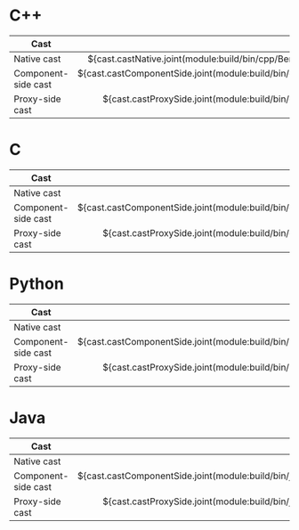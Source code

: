 # C++
| Cast                | Time, ns |
| ------------------- | -------: |
| Native cast         | ${cast.castNative.joint(module:build/bin/cpp/Benchmarks/Benchmarks.jm)[main]} |
| Component-side cast | ${cast.castComponentSide.joint(module:build/bin/cpp/Benchmarks/Benchmarks.jm)[main]} |
| Proxy-side cast     | ${cast.castProxySide.joint(module:build/bin/cpp/Benchmarks/Benchmarks.jm)[main]} |

# C
| Cast                | Time, ns |
| ------------------- | -------: |
| Native cast         | - |
| Component-side cast | ${cast.castComponentSide.joint(module:build/bin/c/Benchmarks/Benchmarks.jm)[main]} |
| Proxy-side cast     | ${cast.castProxySide.joint(module:build/bin/c/Benchmarks/Benchmarks.jm)[main]} |

# Python
| Cast                | Time, ns |
| ------------------- | -------: |
| Native cast         | - |
| Component-side cast | ${cast.castComponentSide.joint(module:build/bin/python/Benchmarks/Benchmarks.jm)[main]} |
| Proxy-side cast     | ${cast.castProxySide.joint(module:build/bin/python/Benchmarks/Benchmarks.jm)[main]} |

# Java
| Cast                | Time, ns |
| ------------------- | -------: |
| Native cast         | - |
| Component-side cast | ${cast.castComponentSide.joint(module:build/bin/java/Benchmarks/Benchmarks.jm)[main]} |
| Proxy-side cast     | ${cast.castProxySide.joint(module:build/bin/java/Benchmarks/Benchmarks.jm)[main]} |
